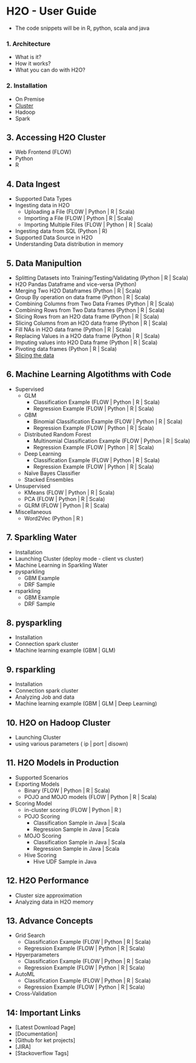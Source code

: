 # H2O - User Guide #

 - The code snippets will be in R, python, scala and java

### 1. Architecture ###
 - What is it?
 - How it works?
 - What you can do with H2O? 
 
### 2. Installation ###
 - On Premise
 - [Cluster](https://github.com/Avkash/mldl/blob/master/orgs/h2o/h2o_installation.md)
 - Hadoop
 - Spark

## 3. Accessing H2O Cluster
 - Web Frontend (FLOW)
 - Python
 - R
 
## 4. Data Ingest ##
 - Supported Data Types
 - Ingesting data in H2O
   - Uploading a File (FLOW | Python | R | Scala)
   - Importing a File (FLOW | Python | R | Scala)
   - Importing Multiple Files (FLOW | Python | R | Scala)
 - Ingesting data from SQL (Python | R)
 - Supported Data Source in H2O
 - Understanding Data distribution in memory
  
## 5. Data Manipultion ##
 - Splitting Datasets into Training/Testing/Validating  (Python | R | Scala)
 - H2O Pandas Dataframe and vice-versa (Python)
 - Merging Two H2O Dataframes (Python | R | Scala)
 - Group By operation on data frame (Python | R | Scala)
 - Combining Columns from Two Data Frames (Python | R | Scala)
 - Combining Rows from Two Data frames (Python | R | Scala)
 - Slicing Rows from an H2O data frame (Python | R | Scala)
 - Slicing Columns from an H2O data frame (Python | R | Scala)
 - Fill NAs in H2O data frame (Python | R | Scala)
 - Replacing Values in a H2O data frame (Python | R | Scala)
 - Imputing values into H2O Data frame (Python | R | Scala)
 - Pivoting data frames (Python | R | Scala)
 - [Slicing the data](https://github.com/Avkash/mldl/blob/master/orgs/h2o/h2o_data_man.md)

## 6. Machine Learning Algotithms with Code ##
  - Supervised 
    - GLM
      - Classification Example (FLOW | Python | R | Scala)
      - Regression Example (FLOW | Python | R | Scala)
    - GBM 
      - Binomial Classification Example (FLOW | Python | R | Scala)
      - Regression Example (FLOW | Python | R | Scala)
    - Distributed Random Forest
      - Multinomial Classification Example (FLOW | Python | R | Scala)
      - Regression Example (FLOW | Python | R | Scala)
    - Deep Learning
      - Classification Example (FLOW | Python | R | Scala)
      - Regression Example (FLOW | Python | R | Scala)
    - Naïve Bayes Classifier
    - Stacked Ensembles
  - Unsupervised 
    - KMeans (FLOW | Python | R | Scala)
    - PCA (FLOW | Python | R | Scala)
    - GLRM (FLOW | Python | R | Scala)
  - Miscellaneous 
    - Word2Vec (Python | R )
    
## 7. Sparkling Water ##
 - Installation
 - Launching Cluster (deploy mode - client vs cluster)
 - Machine Learning in Sparkling Water
 - pysparkling
   - GBM Example
   - DRF Sample
 - rsparkling
   - GBM Example
   - DRF Sample

## 8. pysparkling ##
 - Installation
 - Connection spark cluster
 - Machine learning example (GBM | GLM)
 
## 9. rsparkling ##
 - Installation
 - Connection spark cluster
 - Analyzing Job and data
 - Machine learning example (GBM | GLM | Deep Learning)
 
## 10. H2O on Hadoop Cluster ##
 - Launching Cluster 
 - using various parameters ( ip | port | disown)

## 11. H2O Models in Production ##
 - Supported Scenarios
 - Exporting Models
   - Binary  (FLOW | Python | R | Scala)
   - POJO and MOJO models (FLOW | Python | R | Scala)
 - Scoring Model
   - in-cluster scoring (FLOW | Python | R )
   - POJO Scoring
     - Classification Sample in Java | Scala
     - Regression Sample in Java | Scala
   - MOJO Scoring
     - Classification Sample in Java | Scala
     - Regression Sample in Java | Scala
   - Hive Scoring
     - Hive UDF Sample in Java

## 12. H2O Performance ##
  - Cluster size approximation
  - Analyzing data in H2O memory

## 13. Advance Concepts ##
  - Grid Search
    - Classification Example (FLOW | Python | R | Scala)
    - Regression Example (FLOW | Python | R | Scala)
  - Hpyerparameters 
    - Classification Example (FLOW | Python | R | Scala)
    - Regression Example (FLOW | Python | R | Scala)
  - AutoML
    - Classification Example (FLOW | Python | R | Scala)
    - Regression Example (FLOW | Python | R | Scala)
  - Cross-Validation
  
## 14: Important Links ##
 - [Latest Download Page]
 - [Documentation]
 - [Github for ket projects]
 - [JIRA]
 - [Stackoverflow Tags]

